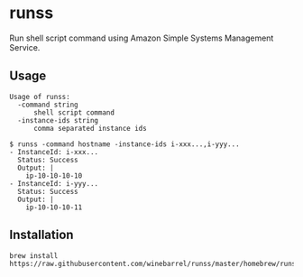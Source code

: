 # runss

Run shell script command using Amazon Simple Systems Management Service.

## Usage

```
Usage of runss:
  -command string
      shell script command
  -instance-ids string
      comma separated instance ids
```

```
$ runss -command hostname -instance-ids i-xxx...,i-yyy...
- InstanceId: i-xxx...
  Status: Success
  Output: |
    ip-10-10-10-10
- InstanceId: i-yyy...
  Status: Success
  Output: |
    ip-10-10-10-11
```

## Installation

```
brew install https://raw.githubusercontent.com/winebarrel/runss/master/homebrew/runss.rb
```
